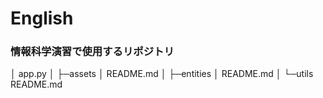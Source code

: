 # English
### 情報科学演習で使用するリポジトリ

│  app.py
│
├─assets
│      README.md
│
├─entities
│      README.md
│
└─utils
       README.md
